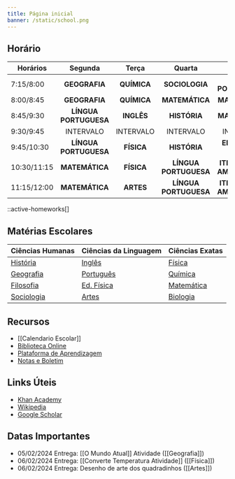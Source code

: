 ```yaml
---
title: Página inicial
banner: /static/school.png
---
```


## Horário
| Horários | Segunda | Terça | Quarta | Quinta | Sexta |
| ---- | :--: | :--: | :--: | :--: | :--: |
| 7:15/8:00 | **GEOGRAFIA** |**QUÍMICA** | **SOCIOLOGIA** | **LÍNGUA PORTUGUESA** | **EDUCAÇÃO AMBIENTAL** |
| 8:00/8:45 | **GEOGRAFIA** | **QUÍMICA** | **MATEMÁTICA** | **MATEMÁTICA** | **BIOLOGIA** |
| 8:45/9:30 | **LÍNGUA PORTUGUESA** | **INGLÊS** | **HISTÓRIA** | **MATEMÁTICA** | **BIOLOGIA** |
| 9:30/9:45 | INTERVALO | INTERVALO | INTERVALO | INTERVALO | INTERVALO |
| 9:45/10:30 | **LÍNGUA PORTUGUESA** | **FÍSICA** | **HISTÓRIA** | **EDUCAÇÃO FÍSICA** | **ELETIVA** |
| 10:30/11:15 | **MATEMÁTICA** | **FÍSICA** | **LÍNGUA PORTUGUESA** | **ITINERÁRIOS AMAZÔNICOS** | **PROJETO DE VIDA** |
| 11:15/12:00 | **MATEMÁTICA** | **ARTES** | **LÍNGUA PORTUGUESA** | **ITINERÁRIOS AMAZÔNICOS** | **FILOSOFIA** |

::active-homeworks[]

## Matérias Escolares
| Ciências Humanas          | Ciências da Linguagem             | Ciências Exatas           |
|---------------------------|-----------------------------------|---------------------------|
| [História](/História)     | [Inglês](/Inglês)                 | [Física](/Física)         |
| [Geografia](/Geografia)   | [Português](/Língua%20Portuguesa) | [Química](/Química)       |
| [Filosofia](/Filosofia)   | [Ed. Física](/Educação%20Física)  | [Matemática](/Matemática) |
| [Sociologia](/Sociologia) | [Artes](/Artes)                   | [Biologia](/Biologia)     |

## Recursos
- [[Calendario Escolar]]
- [Biblioteca Online](https://libraryofbabel.info/)
- [Plataforma de Aprendizagem](https://www.todamateria.com.br/)
- [Notas e Boletim](https://www.seduc.pa.gov.br/portal/boletim_online/index.php)

## Links Úteis
- [Khan Academy](https://pt.khanacademy.org/profile/me/courses)
- [Wikipedia](https://www.wikipedia.org/)
- [Google Scholar](https://scholar.google.com/)

## Datas Importantes
- 05/02/2024 Entrega: [[O Mundo Atual]] Atividade ([[Geografia]])
- 06/02/2024 Entrega: [[Converte Temperatura Atividade]] ([[Física]])
- 06/02/2024 Entrega: Desenho de arte dos quadradinhos ([[Artes]])